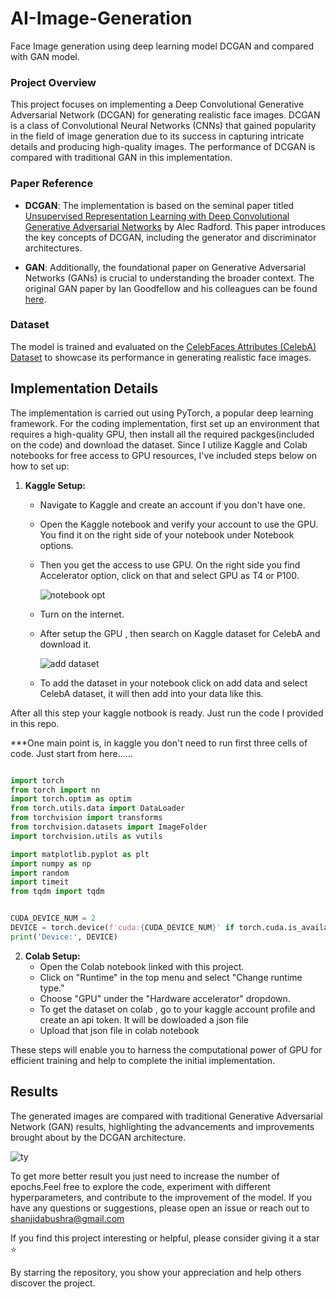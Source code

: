 # AI-Image-Generation
Face Image generation using deep learning model DCGAN and compared with GAN model.

### Project Overview
This project focuses on implementing a Deep Convolutional Generative Adversarial Network (DCGAN) for generating realistic face images. DCGAN is a class of Convolutional Neural Networks (CNNs) that gained popularity in the field of image generation due to its success in capturing intricate details and producing high-quality images. The performance of DCGAN is compared with traditional GAN in this implementation.

### Paper Reference
- **DCGAN**: The implementation is based on the seminal paper titled [Unsupervised Representation Learning with Deep Convolutional Generative Adversarial Networks](https://arxiv.org/abs/1511.06434) by Alec Radford. This paper introduces the key concepts of DCGAN, including the generator and discriminator architectures.

- **GAN**: Additionally, the foundational paper on Generative Adversarial Networks (GANs) is crucial to understanding the broader context. The original GAN paper by Ian Goodfellow and his colleagues can be found [here](https://arxiv.org/abs/1406.2661).

### Dataset
The model is trained and evaluated on the [CelebFaces Attributes (CelebA) Dataset](https://mmlab.ie.cuhk.edu.hk/projects/CelebA.html) to showcase its performance in generating realistic face images.

## Implementation Details

The implementation is carried out using PyTorch, a popular deep learning framework. For the coding implementation, first set up an environment that requires a high-quality GPU, then install all the required packges(included on the code) and download the dataset. Since I utilize Kaggle and Colab notebooks for free access to GPU resources, I've included steps below on how to set up:

1. **Kaggle Setup:**
    - Navigate to Kaggle and create an account if you don't have one.
    - Open the Kaggle notebook and verify your account to use the GPU. You find it on the right side of your notebook under Notebook options.
    - Then you get the access to use GPU. On the right side you find Accelerator option, click on that and select GPU as T4 or P100.
      
        ![notebook opt](https://github.com/Bushra1216/AI-Image-Generation-/assets/156702727/56e6b576-889d-4e9c-9b86-5fa3d2c2880b)

    - Turn on the internet.
   
    - After setup the GPU , then search on Kaggle dataset for CelebA and download it.
     
      
      ![add dataset](https://github.com/Bushra1216/AI-Image-Generation-/assets/156702727/2660e4e4-280f-48c3-8e7d-66145cd23b5d)
      
      
    - To add the dataset in your notebook click on add data and select CelebA dataset, it will then add into your data like this.

After all this step your kaggle notbook is ready. Just run the code I provided in this repo.

***One main point is, in kaggle you don't need to run first three cells of code. Just start from here......

```` py

import torch
from torch import nn
import torch.optim as optim
from torch.utils.data import DataLoader
from torchvision import transforms
from torchvision.datasets import ImageFolder
import torchvision.utils as vutils

import matplotlib.pyplot as plt
import numpy as np
import random
import timeit
from tqdm import tqdm

````

```` py

CUDA_DEVICE_NUM = 2
DEVICE = torch.device(f'cuda:{CUDA_DEVICE_NUM}' if torch.cuda.is_available() else 'cpu')
print('Device:', DEVICE)

````


   

2. **Colab Setup:**
    - Open the Colab notebook linked with this project.
    - Click on "Runtime" in the top menu and select "Change runtime type."
    - Choose "GPU" under the "Hardware accelerator" dropdown.
    - To get the dataset on colab , go to your kaggle account profile and create an api token. It will be dowloaded a json file
    - Upload that json file in colab notebook

These steps will enable you to harness the computational power of GPU for efficient training and help to complete the initial implementation.


## Results

The generated images are compared with traditional Generative Adversarial Network (GAN) results, highlighting the advancements and improvements brought about by the DCGAN architecture.


![ty](https://github.com/Bushra1216/AI-Image-Generation-/assets/156702727/6e2985a1-f886-4e59-9d32-a2026c361c4a)

To get more better result you just need to increase the number of epochs.Feel free to explore the code, experiment with different hyperparameters, and contribute to the improvement of the model. If you have any questions or suggestions, please open an issue or reach out to [shanjidabushra@gmail.com](shanjidabushra@gmail.com)


If you find this project interesting or helpful, please consider giving it a star ⭐

By starring the repository, you show your appreciation and help others discover the project.

